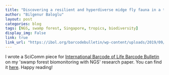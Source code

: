 ```yaml
---
title: "Discovering a resilient and hyperdiverse midge fly fauna in a tropical swamp forest"
author: "Bilgenur Baloglu"
layout: post
categories: blog
tags: [NGS, swamp forest, Singapore, tropics, biodiversity]
display_img: False
link: true
link_url: "https://ibol.org/barcodebulletin/wp-content/uploads/2019/09/2019_Baloglu.pdf"
---
```


I wrote a SciComm piece for [International Barcode of Life Barcode Bulletin](https://ibol.org/barcodebulletin/) on my 'swamp forest biomonitoring with NGS' research paper. 
You can find it [here](https://ibol.org/barcodebulletin/wp-content/uploads/2019/09/2019_Baloglu.pdf). Happy reading! 
